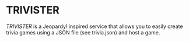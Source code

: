 # TRIVISTER
*TRIVISTER* is a Jeopardy! inspired service that allows you to easily create trivia games using a JSON file (see trivia.json) and host a game.
